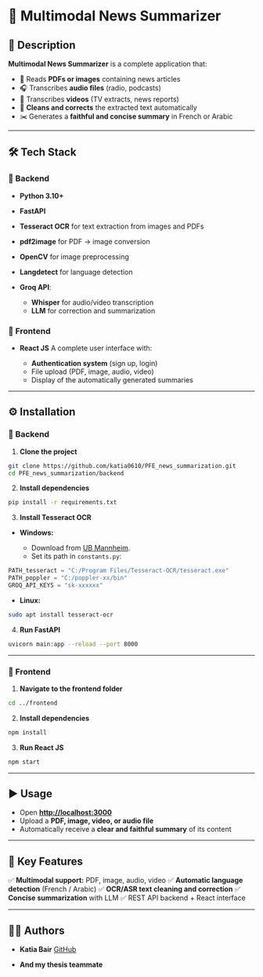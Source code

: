 # 📰 Multimodal News Summarizer

## 🚀 Description

**Multimodal News Summarizer** is a complete application that:

* 📄 Reads **PDFs or images** containing news articles
* 🎧 Transcribes **audio files** (radio, podcasts)
* 🎥 Transcribes **videos** (TV extracts, news reports)
* 📝 **Cleans and corrects** the extracted text automatically
* ✂️ Generates a **faithful and concise summary** in French or Arabic

---

## 🛠️ Tech Stack

### 🔧 Backend

* **Python 3.10+**
* **FastAPI**
* **Tesseract OCR** for text extraction from images and PDFs
* **pdf2image** for PDF → image conversion
* **OpenCV** for image preprocessing
* **Langdetect** for language detection
* **Groq API**:

  * **Whisper** for audio/video transcription
  * **LLM** for correction and summarization

### 🎨 Frontend

* **React JS**
  A complete user interface with:

  * **Authentication system** (sign up, login)
  * File upload (PDF, image, audio, video)
  * Display of the automatically generated summaries

---

## ⚙️ Installation

### 🔧 Backend

1. **Clone the project**

```bash
git clone https://github.com/katia0610/PFE_news_summarization.git
cd PFE_news_summarization/backend
```

2. **Install dependencies**

```bash
pip install -r requirements.txt
```

3. **Install Tesseract OCR**

* **Windows:**

  * Download from [UB Mannheim](https://github.com/UB-Mannheim/tesseract/wiki).
  * Set its path in `constants.py`:

```python
PATH_tesseract = "C:/Program Files/Tesseract-OCR/tesseract.exe"
PATH_poppler = "C:/poppler-xx/bin"
GROQ_API_KEYS = "sk-xxxxxx"
```

* **Linux:**

```bash
sudo apt install tesseract-ocr
```

4. **Run FastAPI**

```bash
uvicorn main:app --reload --port 8000
```

---

### 🎨 Frontend

1. **Navigate to the frontend folder**

```bash
cd ../frontend
```

2. **Install dependencies**

```bash
npm install
```

3. **Run React JS**

```bash
npm start
```

---

## ▶️ Usage

* Open **[http://localhost:3000](http://localhost:3000)**
* Upload a **PDF, image, video, or audio file**
* Automatically receive a **clear and faithful summary** of its content

---

## 🎯 Key Features

✅ **Multimodal support:** PDF, image, audio, video
✅ **Automatic language detection** (French / Arabic)
✅ **OCR/ASR text cleaning and correction**
✅ **Concise summarization** with LLM
✅ REST API backend + React interface

---

## 🧑‍💻 Authors

* **Katia Bair**
  [GitHub](https://github.com/katia0610)

* **And my thesis teammate**

